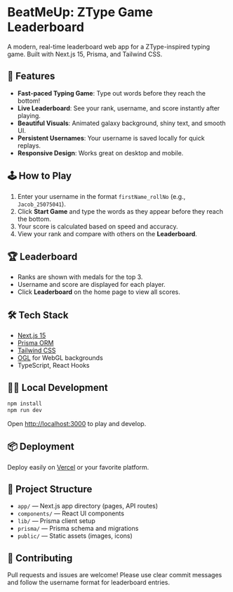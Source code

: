 # BeatMeUp: ZType Game Leaderboard

A modern, real-time leaderboard web app for a ZType-inspired typing game. Built with Next.js 15, Prisma, and Tailwind CSS.

## 🚀 Features

- **Fast-paced Typing Game**: Type out words before they reach the bottom!
- **Live Leaderboard**: See your rank, username, and score instantly after playing.
- **Beautiful Visuals**: Animated galaxy background, shiny text, and smooth UI.
- **Persistent Usernames**: Your username is saved locally for quick replays.
- **Responsive Design**: Works great on desktop and mobile.

## 🕹️ How to Play

1. Enter your username in the format `firstName_rollNo` (e.g., `Jacob_25075041`).
2. Click **Start Game** and type the words as they appear before they reach the bottom.
3. Your score is calculated based on speed and accuracy.
4. View your rank and compare with others on the **Leaderboard**.

## 🏆 Leaderboard

- Ranks are shown with medals for the top 3.
- Username and score are displayed for each player.
- Click **Leaderboard** on the home page to view all scores.

## 🛠️ Tech Stack

- [Next.js 15](https://nextjs.org/)
- [Prisma ORM](https://www.prisma.io/)
- [Tailwind CSS](https://tailwindcss.com/)
- [OGL](https://github.com/oframe/ogl) for WebGL backgrounds
- TypeScript, React Hooks

## 🧑‍💻 Local Development

```bash
npm install
npm run dev
```

Open [http://localhost:3000](http://localhost:3000) to play and develop.

## 📦 Deployment

Deploy easily on [Vercel](https://vercel.com/) or your favorite platform.

## 📁 Project Structure

- `app/` — Next.js app directory (pages, API routes)
- `components/` — React UI components
- `lib/` — Prisma client setup
- `prisma/` — Prisma schema and migrations
- `public/` — Static assets (images, icons)

## 🙌 Contributing

Pull requests and issues are welcome! Please use clear commit messages and follow the username format for leaderboard entries.
